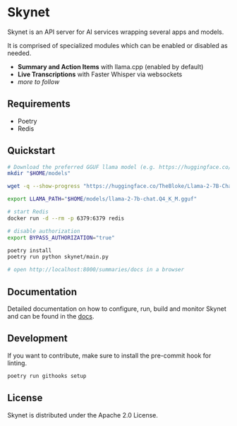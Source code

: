 # Skynet

Skynet is an API server for AI services wrapping several apps and models.

It is comprised of specialized modules which can be enabled or disabled as needed.

- **Summary and Action Items** with llama.cpp (enabled by default)
- **Live Transcriptions** with Faster Whisper via websockets
- _more to follow_

## Requirements

- Poetry
- Redis

## Quickstart

```bash
# Download the preferred GGUF llama model (e.g. https://huggingface.co/TheBloke/Llama-2-7b-Chat-GGUF) and point LLAMA_PATH to it
mkdir "$HOME/models"

wget -q --show-progress "https://huggingface.co/TheBloke/Llama-2-7B-Chat-GGUF/resolve/main/llama-2-7b-chat.Q4_K_M.gguf?download=true" -O "$HOME/models/llama-2-7b-chat.Q4_K_M.gguf"

export LLAMA_PATH="$HOME/models/llama-2-7b-chat.Q4_K_M.gguf"

# start Redis
docker run -d --rm -p 6379:6379 redis 

# disable authorization
export BYPASS_AUTHORIZATION="true"

poetry install
poetry run python skynet/main.py

# open http://localhost:8000/summaries/docs in a browser
```

## Documentation

Detailed documentation on how to configure, run, build and monitor Skynet and can be found in the [docs](docs/README.md).

## Development

If you want to contribute, make sure to install the pre-commit hook for linting.

```bash
poetry run githooks setup
```

## License

Skynet is distributed under the Apache 2.0 License.
